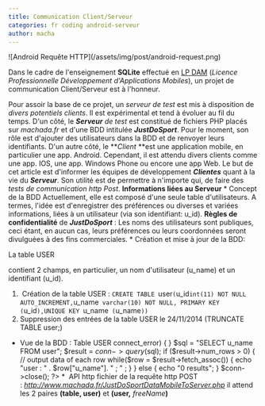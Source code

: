 ```yaml
---
title: Communication Client/Serveur
categories: fr coding android-serveur
author: macha
---
```


<div class="text-center lead" markdown="1">
  ![Android Requête HTTP](/assets/img/post/android-request.png)
</div>

Dans le cadre de l'enseignement **SQLite** effectué en
[LP DAM](http://dam.unice.fr/doku.php) (_Licence Professionnelle Développement
d'Applications Mobiles_), un projet de communication Client/Serveur est à l'honneur.

<!--more-->

Pour assoir la base de ce projet, un _serveur de test_ est mis à disposition de _divers potentiels clients_. Il est expérimental et tend à évoluer au fil du temps. D'un côté, le _**Serveur** de test_ est constitué de fichiers PHP placés sur _machada.fr_ et d'une BDD intitulée _**JustDoSport**_. Pour le moment, son rôle est d'ajouter des utilisateurs dans la BDD et de renvoyer leurs identifiants. D'un autre côté, le **_Client_ **est une application mobile, en particulier une app. Android. Cependant, il est attendu divers clients comme une app. IOS, une app. Windows Phone ou encore une app Web. Le but de cet article est d'informer les équipes de développement **_Clientes_** quant à la vie du **_Serveur_**. Son utilité est de permettre à n'importe qui, de faire des _tests de communication_ _http Post_. **Informations liées au Serveur** * Concept de la BDD Actuellement, elle est composé d'une seule table d'utilisateurs. A termes, l'idée est d'enregistrer des préférences ou diverses et variées informations, liées à un utilisateur (via son identifiant: u_id). **Règles de confidentialité** de _**JustDoSport**_ : Les noms des utilisateurs sont publiques, ceci étant, en aucun cas, leurs préférences ou leurs coordonnées seront divulguées à des fins commerciales. * Création et mise à jour de la BDD:

La table USER

contient 2 champs, en particulier, un nom d'utilisateur (u_name) et un identifiant (u_id).
  1.  Création de la table USER : `CREATE TABLE `user` ( `u_id` int(11) NOT NULL AUTO_INCREMENT, `u_name` varchar(10) NOT NULL, PRIMARY KEY (`u_id`),UNIQUE KEY `u_name` (`u_name`))`
  2. Suppression des entrées de la table USER le 24/11/2014 (TRUNCATE TABLE user;)
* Vue de la BDD : Table USER connect_error) { } $sql = "SELECT u_name FROM user"; $result = $conn->query($sql); if ($result->num_rows > 0) { // output data of each row while($row = $result->fetch_assoc()) { echo "user : " . $row["u_name"]. " ; " ; } } else { echo "0 results"; } $conn->close(); ?> *  API http fichier de la requête http POST : _<http://www.machada.fr/JustDoSportDataMobileToServer.php>_ il attend les 2 paires **(table, user)** et **(user,** _freeName_**)**
